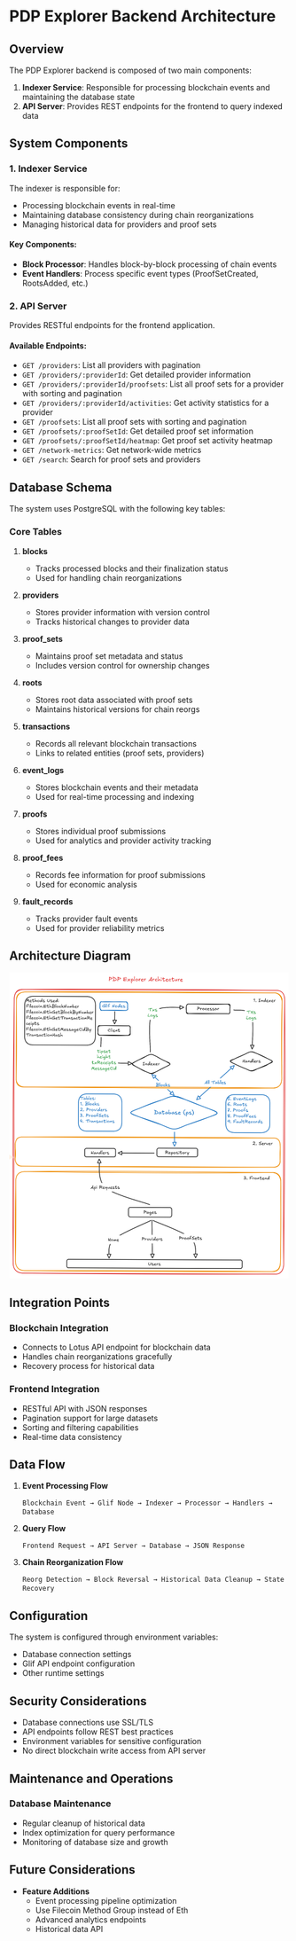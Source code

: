 # PDP Explorer Backend Architecture

## Overview

The PDP Explorer backend is composed of two main components:

1. **Indexer Service**: Responsible for processing blockchain events and maintaining the database state
2. **API Server**: Provides REST endpoints for the frontend to query indexed data

## System Components

### 1. Indexer Service

The indexer is responsible for:

- Processing blockchain events in real-time
- Maintaining database consistency during chain reorganizations
- Managing historical data for providers and proof sets

#### Key Components:

- **Block Processor**: Handles block-by-block processing of chain events
- **Event Handlers**: Process specific event types (ProofSetCreated, RootsAdded, etc.)

### 2. API Server

Provides RESTful endpoints for the frontend application.

#### Available Endpoints:

- `GET /providers`: List all providers with pagination
- `GET /providers/:providerId`: Get detailed provider information
- `GET /providers/:providerId/proofsets`: List all proof sets for a provider with sorting and pagination
- `GET /providers/:providerId/activities`: Get activity statistics for a provider
- `GET /proofsets`: List all proof sets with sorting and pagination
- `GET /proofsets/:proofSetId`: Get detailed proof set information
- `GET /proofsets/:proofSetId/heatmap`: Get proof set activity heatmap
- `GET /network-metrics`: Get network-wide metrics
- `GET /search`: Search for proof sets and providers

## Database Schema

The system uses PostgreSQL with the following key tables:

### Core Tables

1. **blocks**

   - Tracks processed blocks and their finalization status
   - Used for handling chain reorganizations

2. **providers**

   - Stores provider information with version control
   - Tracks historical changes to provider data

3. **proof_sets**

   - Maintains proof set metadata and status
   - Includes version control for ownership changes

4. **roots**

   - Stores root data associated with proof sets
   - Maintains historical versions for chain reorgs

5. **transactions**

   - Records all relevant blockchain transactions
   - Links to related entities (proof sets, providers)

6. **event_logs**

   - Stores blockchain events and their metadata
   - Used for real-time processing and indexing

7. **proofs**

   - Stores individual proof submissions
   - Used for analytics and provider activity tracking

8. **proof_fees**

   - Records fee information for proof submissions
   - Used for economic analysis

9. **fault_records**
   - Tracks provider fault events
   - Used for provider reliability metrics

## Architecture Diagram

![System Architecture Diagram](./assets/pdp-arch.png)

## Integration Points

### Blockchain Integration

- Connects to Lotus API endpoint for blockchain data
- Handles chain reorganizations gracefully
- Recovery process for historical data

### Frontend Integration

- RESTful API with JSON responses
- Pagination support for large datasets
- Sorting and filtering capabilities
- Real-time data consistency

## Data Flow

1. **Event Processing Flow**

   ```
   Blockchain Event → Glif Node → Indexer → Processor → Handlers → Database
   ```

2. **Query Flow**

   ```
   Frontend Request → API Server → Database → JSON Response
   ```

3. **Chain Reorganization Flow**
   ```
   Reorg Detection → Block Reversal → Historical Data Cleanup → State Recovery
   ```

## Configuration

The system is configured through environment variables:

- Database connection settings
- Glif API endpoint configuration
- Other runtime settings

## Security Considerations

- Database connections use SSL/TLS
- API endpoints follow REST best practices
- Environment variables for sensitive configuration
- No direct blockchain write access from API server

## Maintenance and Operations

### Database Maintenance

- Regular cleanup of historical data
- Index optimization for query performance
- Monitoring of database size and growth

## Future Considerations

- **Feature Additions**
  - Event processing pipeline optimization
  - Use Filecoin Method Group instead of Eth
  - Advanced analytics endpoints
  - Historical data API
